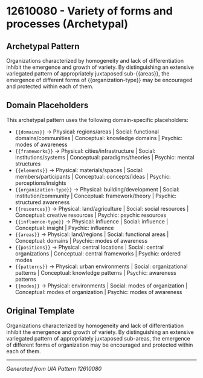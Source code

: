 # 12610080 - Variety of forms and processes (Archetypal)

## Archetypal Pattern

Organizations characterized by homogeneity and lack of differentiation inhibit the emergence and growth of variety. By distinguishing an extensive variegated pattern of appropriately juxtaposed sub-{{areas}}, the emergence of different forms of {{organization-type}} may be encouraged and protected within each of them.

## Domain Placeholders

This archetypal pattern uses the following domain-specific placeholders:

- `{{domains}}` → Physical: regions/areas | Social: functional domains/communities | Conceptual: knowledge domains | Psychic: modes of awareness
- `{{frameworks}}` → Physical: cities/infrastructure | Social: institutions/systems | Conceptual: paradigms/theories | Psychic: mental structures
- `{{elements}}` → Physical: materials/spaces | Social: members/participants | Conceptual: concepts/ideas | Psychic: perceptions/insights
- `{{organization-type}}` → Physical: building/development | Social: institution/community | Conceptual: framework/theory | Psychic: structured awareness
- `{{resources}}` → Physical: land/agriculture | Social: social resources | Conceptual: creative resources | Psychic: psychic resources
- `{{influence-type}}` → Physical: influence | Social: influence | Conceptual: insight | Psychic: influence
- `{{areas}}` → Physical: land/regions | Social: functional areas | Conceptual: domains | Psychic: modes of awareness
- `{{positions}}` → Physical: central locations | Social: central organizations | Conceptual: central frameworks | Psychic: ordered modes
- `{{patterns}}` → Physical: urban environments | Social: organizational patterns | Conceptual: knowledge patterns | Psychic: awareness patterns
- `{{modes}}` → Physical: environments | Social: modes of organization | Conceptual: modes of organization | Psychic: modes of awareness

## Original Template

Organizations characterized by homogeneity and lack of differentiation inhibit the emergence and growth of variety. By distinguishing an extensive variegated pattern of appropriately juxtaposed sub-areas, the emergence of different forms of organization may be encouraged and protected within each of them.

---
*Generated from UIA Pattern 12610080*
